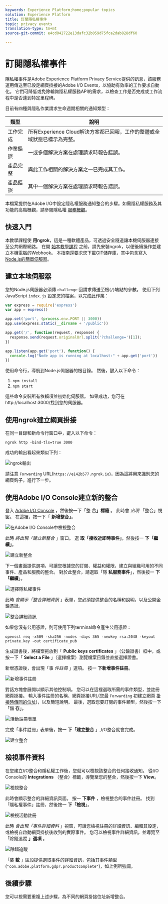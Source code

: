 ```yaml
---
keywords: Experience Platform;home;popular topics
solution: Experience Platform
title: 訂閱隱私權事件
topic: privacy events
translation-type: tm+mt
source-git-commit: e4cd042722e13dafc32b059d75fca2dab828df60

---
```



# 訂閱隱私權事件

隱私權事件是Adobe Experience Platform Privacy Service提供的訊息，該服務運用傳送至已設定網頁掛接的Adobe I/O Events，以協助有效率的工作要求自動化。 它們可降低或免除輪詢隱私權服務API的需求，以檢查工作是否完成或工作流程中是否達到特定里程碑。

目前有四種與隱私作業請求生命週期相關的通知類型：

| 類型 | 說明 |
--- | ---
| 工作完成 | 所有Experience Cloud解決方案都已回報，工作的整體或全域狀態已標示為完整。 |
| 作業錯誤 | 一或多個解決方案在處理請求時報告錯誤。 |
| 產品完整 | 與此工作相關的解決方案之一已完成其工作。 |
| 產品錯誤 | 其中一個解決方案在處理請求時報告錯誤。 |

本檔案提供在Adobe I/O中設定隱私權服務通知整合的步驟。如需隱私權服務及其功能的高階概觀，請參閱隱私權 [服務概觀](home.md)。

## 快速入門

本教學課程使 **用ngrok**，這是一種軟體產品，可透過安全隧道讓本機伺服器連接至公共網際網路。 在開 [始本教學課程](https://ngrok.com/download) 之前，請先安裝ngrok，以便後續操作並建立本機電腦的Webhook。 本指南還要求您下載GIT儲存庫，其中包含寫入 [Node.js的簡單伺服器](https://nodejs.org/)。

## 建立本地伺服器

您的Node.js伺服器必須傳 `challenge` 回請求傳送至根(`/`)端點的參數。 使用下列JavaScript `index.js` 設定您的檔案，以完成此作業：

```js
var express = require('express')
var app = express()

app.set('port', (process.env.PORT || 3000))
app.use(express.static(__dirname + '/public'))

app.get('/', function(request, response) {
  response.send(request.originalUrl.split('?challenge=')[1]);
})

app.listen(app.get('port'), function() {
  console.log("Node app is running at localhost:" + app.get('port'))
})
```

使用命令行，導航到Node.js伺服器的根目錄。 然後，鍵入以下命令：

1. `npm install`
1. `npm start`

這些命令安裝所有依賴項並初始化伺服器。 如果成功，您可在http://localhost:3000/找到您的伺服器。

## 使用ngrok建立網頁掛接

在同一目錄和新命令行窗口中，鍵入以下命令：

```shell
ngrok http -bind-tls=true 3000
```

成功的輸出看起來類似下列：

![ngrok輸出](images/privacy-events/ngrok-output.png)

請注意 `Forwarding` URL(`https://e142b577.ngrok.io`)，因為這將用來識別您的網頁鈎子，進行下一步。

## 使用Adobe I/O Console建立新的整合

登入 [Adobe I/O Console](https://console.adobe.io) ，然後按一下「整 **合」標籤** 。 此時會 _出現_ 「整合」視窗。 在這裡，按一下「 **新增整合」**。

![在Adobe I/O Console中檢視整合](images/privacy-events/integrations.png)

此時 *將出現「建立新整合* 」窗口。 選 **取「接收近即時事件」**，然後按一 **下「繼續」**。

![建立新整合](images/privacy-events/new-integration.png)

下一個畫面提供選項，可讓您根據您的訂閱、權益和權限，建立與組織可用的不同事件、產品和服務的整合。 對於此整合，請選取「隱 **私服務事件**」，然後按一 **下「繼續**」。

![選擇隱私權事件](images/privacy-events/privacy-events.png)

此時 *會顯示「整合詳細資訊* 」表單，您必須提供整合的名稱和說明，以及公開金鑰憑證。

![整合詳細資訊](images/privacy-events/integration-details.png)

如果您沒有公用憑證，則可使用下列terminal命令產生公用憑證：

```shell
openssl req -x509 -sha256 -nodes -days 365 -newkey rsa:2048 -keyout private.key -out certificate_pub
```

生成證書後，將檔案拖放到「 **Public keys certificates** 」（公鑰證書）框中，或按一下「 **Select a File** 」（選擇檔案）瀏覽檔案目錄並直接選擇證書。

新增憑證後，會出現「事 *件註冊* 」選項。 按一 **下新增事件註冊**。

![新增事件註冊](images/privacy-events/add-event-registration.png)

對話方塊會展開以顯示其他控制項。 您可以在這裡選取所需的事件類型，並註冊網頁掛接。 輸入事件註冊的名稱、網頁掛接URL(您最 `Forwarding` 初建立網頁 [掛接時傳回的位址](#create-a-webhook-using-ngrok))，以及簡短說明。 最後，選取您要訂閱的事件類型，然後按一下「儲 **存**」。

![活動註冊表單](images/privacy-events/event-registration-form.png)

完成「事件註冊」表單後，按一 **下「建立整合** 」,I/O整合就會完成。

![建立整合](images/privacy-events/create-integration.png)

## 檢視事件資料

在您建立I/O整合和隱私權工作後，您就可以檢視該整合的任何接收通知。 從I/O Console的 **Integrations** （整合）標籤，導覽至您的整合，然後按一下 **View**。

![檢視整合](images/privacy-events/view-integration.png)

此時會顯示整合的詳細資訊頁面。 按一 **下事件** ，檢視整合的事件註冊。 找到「隱私權事件」註冊，然後按一 **下「檢視**」。

![檢視活動註冊](images/privacy-events/view-registration.png)

此時 *會出現「事件詳細資料* 」視窗，可讓您檢視註冊的詳細資訊、編輯其設定，或檢視自啟動網頁掛接後收到的實際事件。 您可以檢視事件詳細資訊，並導覽至「除錯追蹤 **」選項** 。

![除錯追蹤](images/privacy-events/debug-tracing.png)

「裝 **載** 」區段提供選取事件的詳細資訊，包括其事件類型(`"com.adobe.platform.gdpr.productcomplete"`)，如上例所強調。

## 後續步驟

您可以視需要重複上述步驟，為不同的網頁掛接位址新增整合。